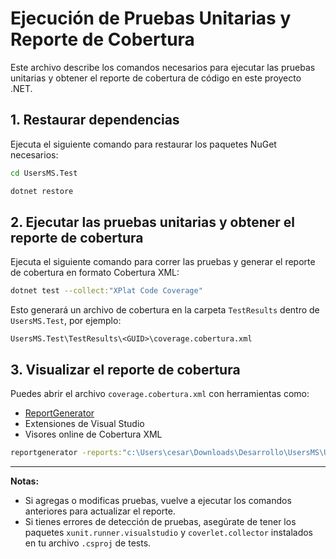 # Ejecución de Pruebas Unitarias y Reporte de Cobertura

Este archivo describe los comandos necesarios para ejecutar las pruebas unitarias y obtener el reporte de cobertura de código en este proyecto .NET.

## 1. Restaurar dependencias

Ejecuta el siguiente comando para restaurar los paquetes NuGet necesarios:

```sh
cd UsersMS.Test

dotnet restore
```

## 2. Ejecutar las pruebas unitarias y obtener el reporte de cobertura

Ejecuta el siguiente comando para correr las pruebas y generar el reporte de cobertura en formato Cobertura XML:

```sh
dotnet test --collect:"XPlat Code Coverage"
```

Esto generará un archivo de cobertura en la carpeta `TestResults` dentro de `UsersMS.Test`, por ejemplo:

```
UsersMS.Test\TestResults\<GUID>\coverage.cobertura.xml
```

## 3. Visualizar el reporte de cobertura

Puedes abrir el archivo `coverage.cobertura.xml` con herramientas como:
- [ReportGenerator](https://danielpalme.github.io/ReportGenerator/)
- Extensiones de Visual Studio
- Visores online de Cobertura XML

```sh
reportgenerator -reports:"c:\Users\cesar\Downloads\Desarrollo\UsersMS\UsersMS.Test\TestResults\*\coverage.cobertura.xml" -targetdir:"coverage-report" -reporttypes:Html
```

---

**Notas:**
- Si agregas o modificas pruebas, vuelve a ejecutar los comandos anteriores para actualizar el reporte.
- Si tienes errores de detección de pruebas, asegúrate de tener los paquetes `xunit.runner.visualstudio` y `coverlet.collector` instalados en tu archivo `.csproj` de tests.

